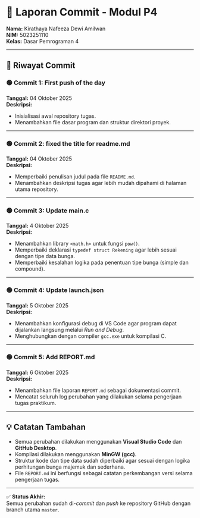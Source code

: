 # 🧾 Laporan Commit - Modul P4
**Nama:** Kirathaya Nafeeza Dewi Amilwan  
**NIM:** 5023251110  
**Kelas:** Dasar Pemrograman 4  

---

## 📅 Riwayat Commit

### 🟢 Commit 1: First push of the day
**Tanggal:** 04 Oktober 2025  
**Deskripsi:**  
- Inisialisasi awal repository tugas.  
- Menambahkan file dasar program dan struktur direktori proyek.  

---

### 🟢 Commit 2: fixed the title for readme.md
**Tanggal:** 04 Oktober 2025  
**Deskripsi:**  
- Memperbaiki penulisan judul pada file `README.md`.  
- Menambahkan deskripsi tugas agar lebih mudah dipahami di halaman utama repository.  

---

### 🟢 Commit 3: Update main.c
**Tanggal:** 4 Oktober 2025  
**Deskripsi:** 
- Menambahkan library `<math.h>` untuk fungsi `pow()`.  
- Memperbaiki deklarasi `typedef struct Rekening` agar lebih sesuai dengan tipe data bunga.  
- Memperbaiki kesalahan logika pada penentuan tipe bunga (simple dan compound).  

---

### 🟢 Commit 4: Update launch.json
**Tanggal:** 5 Oktober 2025  
**Deskripsi:**  
- Menambahkan konfigurasi debug di VS Code agar program dapat dijalankan langsung melalui *Run and Debug*.  
- Menghubungkan dengan compiler `gcc.exe` untuk kompilasi C.  

---

### 🟢 Commit 5: Add REPORT.md
**Tanggal:** 6 Oktober 2025  
**Deskripsi:**  
- Menambahkan file laporan `REPORT.md` sebagai dokumentasi commit.  
- Mencatat seluruh log perubahan yang dilakukan selama pengerjaan tugas praktikum.  

---

## 💡 Catatan Tambahan
- Semua perubahan dilakukan menggunakan **Visual Studio Code** dan **GitHub Desktop**.  
- Kompilasi dilakukan menggunakan **MinGW (gcc)**.  
- Struktur kode dan tipe data sudah diperbaiki agar sesuai dengan logika perhitungan bunga majemuk dan sederhana.  
- File `REPORT.md` ini berfungsi sebagai catatan perkembangan versi selama pengerjaan tugas.

---

✅ **Status Akhir:**  
Semua perubahan sudah di-*commit* dan *push* ke repository GitHub dengan branch utama `master`.
